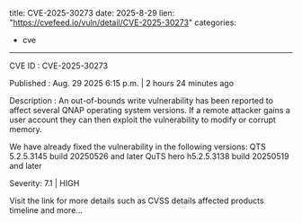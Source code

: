  
title: CVE-2025-30273
date: 2025-8-29
lien: "https://cvefeed.io/vuln/detail/CVE-2025-30273"
categories:
  - cve
---

CVE ID : CVE-2025-30273

Published :  Aug. 29
2025
6:15 p.m. | 2 hours
24 minutes ago

Description : An out-of-bounds write vulnerability has been reported to affect several QNAP operating system versions. If a remote attacker gains a user account
they can then exploit the vulnerability to modify or corrupt memory.

We have already fixed the vulnerability in the following versions:
QTS 5.2.5.3145 build 20250526 and later
QuTS hero h5.2.5.3138 build 20250519 and later

Severity: 7.1 | HIGH

Visit the link for more details
such as CVSS details
affected products
timeline
and more...
